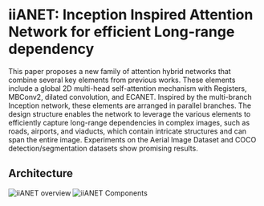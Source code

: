 # iiANET: Inception Inspired Attention Network for efficient Long-range dependency

This paper proposes a new family of attention hybrid networks that combine several key elements from previous works. These elements include a global 2D multi-head self-attention mechanism with Registers, MBConv2, dilated convolution, and ECANET. Inspired by the multi-branch Inception network, these elements are arranged in parallel branches. The design structure enables the network to leverage the various elements to efficiently capture long-range dependencies in complex images, such as roads, airports, and viaducts, which contain intricate structures and can span the entire image. Experiments on the Aerial Image Dataset and COCO detection/segmentation datasets show promising results.


## Architecture
![iiANET overview](https://drive.google.com/uc?export=view&id=1Dat0sb0w1MToZQ2-QIGFAP7dHh1yYcBG)
![iiANET Components](https://drive.google.com/uc?export=view&id=14nbSpkvE1vDL8ZHRGEemjGWg8SWOnLKs)
